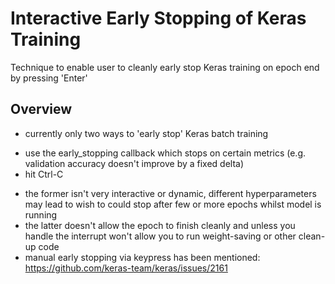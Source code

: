 Interactive Early Stopping of Keras Training
===

Technique to enable user to cleanly early stop Keras training on epoch end by pressing 'Enter'

## Overview
* currently only two ways to 'early stop' Keras batch training
- use the early_stopping callback which stops on certain metrics (e.g. validation accuracy doesn't improve by a fixed delta)
- hit Ctrl-C
* the former isn't very interactive or dynamic, different hyperparameters may lead to wish to could stop after few or more epochs whilst model is running
* the latter doesn't allow the epoch to finish cleanly and unless you handle the interrupt won't allow you to run weight-saving or other clean-up code
* manual early stopping via keypress has been mentioned: https://github.com/keras-team/keras/issues/2161



